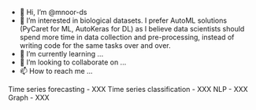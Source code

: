 - 👋 Hi, I’m @mnoor-ds
- 👀 I’m interested in biological datasets. I prefer AutoML solutions (PyCaret for ML, AutoKeras for DL) as I believe data scientists should spend more time in data collection and pre-processing, instead of writing code for the same tasks over and over.
- 🌱 I’m currently learning ...
- 💞️ I’m looking to collaborate on ...
- 📫 How to reach me ...

Time series forecasting - XXX
Time series classification - XXX
NLP - XXX
Graph - XXX

<!---
mnoor-ds/mnoor-ds is a ✨ special ✨ repository because its `README.md` (this file) appears on your GitHub profile.
You can click the Preview link to take a look at your changes.
--->
